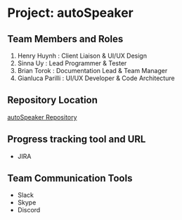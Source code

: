 # Project: autoSpeaker

## Team Members and Roles
<ol>
    <li>Henry Huynh : Client Liaison & UI/UX Design</li>
    <li>Sinna Uy : Lead Programmer & Tester</li>
    <li>Brian Torok : Documentation Lead & Team Manager</li>
    <li>Gianluca Parilli : UI/UX Developer & Code Architecture</li>    
</ol>

## Repository Location
[autoSpeaker Repository](https://github.com/soft-eng-practicum/autoSpeaker "autoSpeaker Repository")

## Progress tracking tool and URL
<ul>
<li>JIRA</li>
</ul>

## Team Communication Tools
<ul>
    <li>Slack</li>
    <li>Skype</li>
    <li>Discord</li>
</ul>
